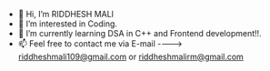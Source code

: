- 👋 Hi, I’m RIDDHESH MALI
- 👀 I’m interested in Coding.
- 🌱 I’m currently learning DSA in C++ and Frontend development!!.
- 📫 Feel free to contact me via E-mail ----> riddheshmali109@gmail.com or riddheshmalirm@gmail.com



<!---
Riddhesh1009/Riddhesh1009 is a ✨ special ✨ repository because its `README.md` (this file) appears on your GitHub profile.
You can click the Preview link to take a look at your changes.
--->
